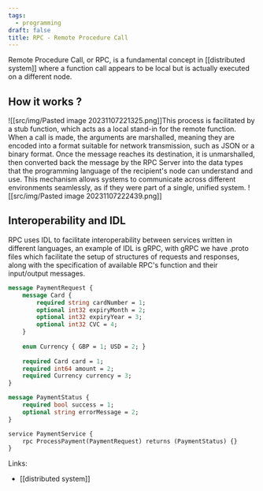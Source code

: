 ```yaml
---
tags:
  - programming
draft: false
title: RPC - Remote Procedure Call
---
```

Remote Procedure Call, or RPC, is a fundamental concept in [[distributed system]] where a function call appears to be local but is actually executed on a different node.
## How it works ?
![[src/img/Pasted image 20231107221325.png]]This process is facilitated by a stub function, which acts as a local stand-in for the remote function. When a call is made, the arguments are marshalled, meaning they are encoded into a format suitable for network transmission, such as JSON or a binary format. Once the message reaches its destination, it is unmarshalled, then converted back the message by the RPC Server into the data types that the programming language of the recipient's node can understand and use. 
This mechanism allows systems to communicate across different environments seamlessly, as if they were part of a single, unified system.
![[src/img/Pasted image 20231107222439.png]]
## Interoperability and IDL
RPC uses IDL to facilitate interoperability between services written in different languages, an example of IDL is gRPC, with gRPC we have .proto files which facilitate the setup of structures of requests and responses, along with the specification of available RPC's function and their input/output messages.

```proto
message PaymentRequest {
	message Card {
		required string cardNumber = 1;
		optional int32 expiryMonth = 2;
		optional int32 expiryYear = 3;
		optional int32 CVC = 4;
	}
	
	enum Currency { GBP = 1; USD = 2; }
	
	required Card card = 1;
	required int64 amount = 2;
	required Currency currency = 3;
}

message PaymentStatus {
	required bool success = 1;
	optional string errorMessage = 2;
}

service PaymentService {
	rpc ProcessPayment(PaymentRequest) returns (PaymentStatus) {}
}
```

Links:
- [[distributed system]]